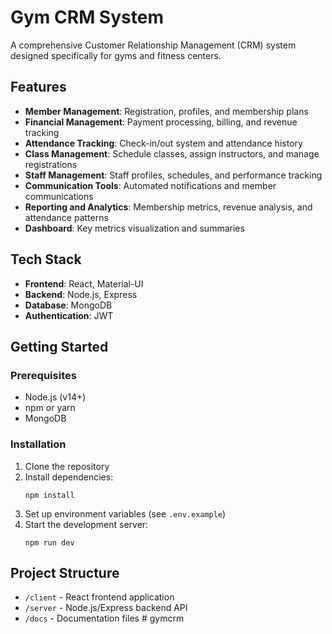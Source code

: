 # Gym CRM System

A comprehensive Customer Relationship Management (CRM) system designed specifically for gyms and fitness centers.

## Features

- **Member Management**: Registration, profiles, and membership plans
- **Financial Management**: Payment processing, billing, and revenue tracking
- **Attendance Tracking**: Check-in/out system and attendance history
- **Class Management**: Schedule classes, assign instructors, and manage registrations
- **Staff Management**: Staff profiles, schedules, and performance tracking
- **Communication Tools**: Automated notifications and member communications
- **Reporting and Analytics**: Membership metrics, revenue analysis, and attendance patterns
- **Dashboard**: Key metrics visualization and summaries

## Tech Stack

- **Frontend**: React, Material-UI
- **Backend**: Node.js, Express
- **Database**: MongoDB
- **Authentication**: JWT

## Getting Started

### Prerequisites

- Node.js (v14+)
- npm or yarn
- MongoDB

### Installation

1. Clone the repository
2. Install dependencies:
   ```
   npm install
   ```
3. Set up environment variables (see `.env.example`)
4. Start the development server:
   ```
   npm run dev
   ```

## Project Structure

- `/client` - React frontend application
- `/server` - Node.js/Express backend API
- `/docs` - Documentation files
#   g y m c r m  
 